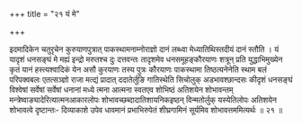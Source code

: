 +++
title = "२१ यं मे"

+++

इदमादिकेन चतुरृचेन कुरुयाणपुत्रात् पाकस्थामनाम्नोराज्ञो दानं लब्ध्वा मेध्यातिथिस्तदीयं दानं स्तौति । यं यादृशं धनसङ्घं मे मह्यं इन्द्रो मरुतश्च दुः दत्तवन्तः तादृशमेव धनसमूहङ्कौरयाणः शत्रून् प्रति युद्धाभिमुख्येन कृतं यानं हस्त्यश्वादिकं येन असौ कुरयाणः तस्य पुत्रः कौरयाणः पाकस्थामा तिष्ठत्यनेनेति स्थाम बलं परिपक्वबलः एतत्सञ्ज्ञो राजा मत्द्यं प्रादात् ददातेर्लुङि गातिस्थेति सिचोलुक् अडभावश्छान्दसः कीदृशं धनसङ्घं विश्वेषां सर्वेषां सर्वेषां धनानां मध्ये त्मना आत्मना स्वतएव शोभिष्ठं अतिशयेन शोभावन्तम् मन्त्रेष्वाङ्यादेरित्यात्मनआकारलोपः शोभावच्छब्दादातिशायनिकइष्ठन् विन्मतोर्लुक् यस्येतिलोपः अतिशयेन शोभावत्वे दृष्टान्तः- दिव्याकाशे उपेव धावमानं प्रभाभिरुपेतं शीघ्रगामिनं सूर्यमिव शोभावत्तममित्यर्थः ॥ २१ ॥